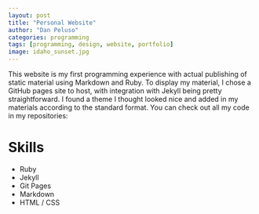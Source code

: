 ```yaml
---
layout: post
title: "Personal Website"
author: "Dan Peluso"
categories: programming
tags: [programming, design, website, portfolio]
image: idaho_sunset.jpg
---
```


This website is my first programming experience with actual publishing of static material using Markdown and Ruby. To display my material, I chose a GitHub pages site to host, with integration with Jekyll being pretty straightforward. I found a theme I thought looked nice and added in my materials according to the standard format. You can check out all my code in my repositories:


# Skills

- Ruby
- Jekyll
- Git Pages
- Markdown
- HTML / CSS
